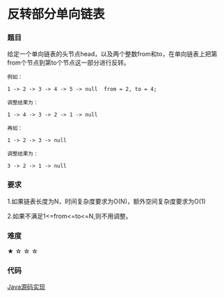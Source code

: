 # 反转部分单向链表

### 题目

给定一个单向链表的头节点head，以及两个整数from和to，在单向链表上把第from个节点到第to个节点这一部分进行反转。

    例如：

    1 -> 2 -> 3 -> 4 -> 5 -> null  from = 2, to = 4;

    调整结果为：

    1 -> 4 -> 3 -> 2 -> 1 -> null

    再如：

    1 -> 2 -> 3 -> null

    调整结果为：

    3 -> 2 -> 1 -> null

### 要求

1.如果链表长度为N，时间复杂度要求为O(N)，额外空间复杂度要求为O(1)

2.如果不满足1<=from<=to<=N,则不用调整。

### 难度

 ★ ☆ ☆ ☆

### 代码

 [Java源码实现](../../src/LinkList/LinkList5.java)
